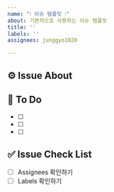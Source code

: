 ```yaml
---
name: "❕ 이슈 템플릿 ❕"
about: 기본적으로 사용하는 이슈 템플릿
title: ''
labels: ''
assignees: junggyo1020

---
```


## ⚙️ Issue About



## 📄 To Do

- [ ] 
- [ ] 
- [ ] 

## ✅ Issue Check List

- [ ] Assignees 확인하기
- [ ] Labels 확인하기

